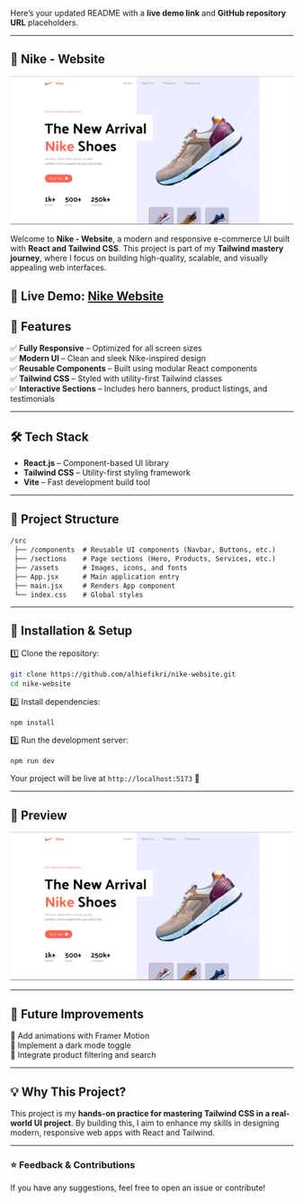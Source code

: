 Here’s your updated README with a **live demo link** and **GitHub repository URL** placeholders.

---

## 🏀 Nike - Website

![Nike Website Preview](public/ss.png)

Welcome to **Nike - Website**, a modern and responsive e-commerce UI built with **React and Tailwind CSS**. This project is part of my **Tailwind mastery journey**, where I focus on building high-quality, scalable, and visually appealing web interfaces.

## 🔗 **Live Demo:** [Nike Website](https://nike-tailwind-mastery.vercel.app/)

## 🚀 Features

✅ **Fully Responsive** – Optimized for all screen sizes  
✅ **Modern UI** – Clean and sleek Nike-inspired design  
✅ **Reusable Components** – Built using modular React components  
✅ **Tailwind CSS** – Styled with utility-first Tailwind classes  
✅ **Interactive Sections** – Includes hero banners, product listings, and testimonials

---

## 🛠️ Tech Stack

- **React.js** – Component-based UI library
- **Tailwind CSS** – Utility-first styling framework
- **Vite** – Fast development build tool

---

## 📂 Project Structure

```
/src
 ├── /components  # Reusable UI components (Navbar, Buttons, etc.)
 ├── /sections    # Page sections (Hero, Products, Services, etc.)
 ├── /assets      # Images, icons, and fonts
 ├── App.jsx      # Main application entry
 ├── main.jsx     # Renders App component
 └── index.css    # Global styles
```

---

## 🔧 Installation & Setup

1️⃣ Clone the repository:

```bash
git clone https://github.com/alhiefikri/nike-website.git
cd nike-website
```

2️⃣ Install dependencies:

```bash
npm install
```

3️⃣ Run the development server:

```bash
npm run dev
```

Your project will be live at `http://localhost:5173` 🚀

---

## 📸 Preview

![Nike Website UI](public/ss.png)

---

## 📌 Future Improvements

🚀 Add animations with Framer Motion  
🎨 Implement a dark mode toggle  
🛒 Integrate product filtering and search

---

## 💡 Why This Project?

This project is my **hands-on practice for mastering Tailwind CSS in a real-world UI project**. By building this, I aim to enhance my skills in designing modern, responsive web apps with React and Tailwind.

---

### ⭐ Feedback & Contributions

If you have any suggestions, feel free to open an issue or contribute!
